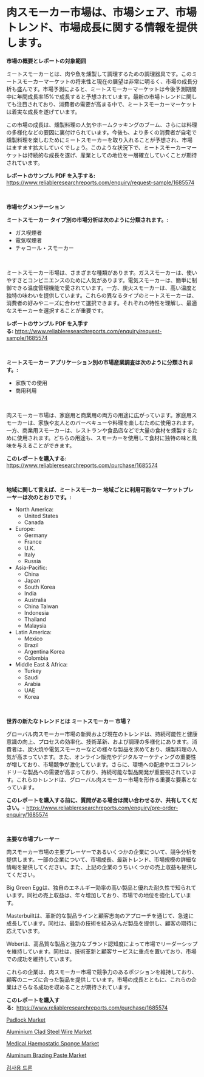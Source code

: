 <p><h1>肉スモーカー市場は、市場シェア、市場トレンド、市場成長に関する情報を提供します。</h1></p><p><strong>市場の概要とレポートの対象範囲</strong></p>
<p><p>ミートスモーカーとは、肉や魚を燻製して調理するための調理器具です。このミートスモーカーマーケットの将来性と現在の展望は非常に明るく、市場の成長分析も盛んです。市場予測によると、ミートスモーカーマーケットは今後予測期間中に年間成長率15%で成長すると予想されています。最新の市場トレンドに関しても注目されており、消費者の需要が高まる中で、ミートスモーカーマーケットは着実な成長を遂げています。</p><p>この市場の成長は、燻製料理の人気やホームクッキングのブーム、さらには料理の多様化などの要因に裏付けられています。今後も、より多くの消費者が自宅で燻製料理を楽しむためにミートスモーカーを取り入れることが予想され、市場はますます拡大していくでしょう。このような状況下で、ミートスモーカーマーケットは持続的な成長を遂げ、産業としての地位を一層確立していくことが期待されています。</p></p>
<p><strong>レポートのサンプル PDF を入手する:</strong> <a href="https://www.reliableresearchreports.com/enquiry/request-sample/1685574">https://www.reliableresearchreports.com/enquiry/request-sample/1685574</a></p>
<p>&nbsp;</p>
<p><strong>市場セグメンテーション</strong></p>
<p><strong>ミートスモーカー タイプ別の市場分析は次のように分類されます。:</strong></p>
<p><ul><li>ガス喫煙者</li><li>電気喫煙者</li><li>チャコール・スモーカー</li></ul></p>
<p>&nbsp;</p>
<p><p>ミートスモーカー市場は、さまざまな種類があります。ガススモーカーは、使いやすさとコンビニエンスのために人気があります。電気スモーカーは、簡単に制御できる温度管理機能で愛されています。一方、炭火スモーカーは、高い温度と独特の味わいを提供しています。これらの異なるタイプのミートスモーカーは、消費者の好みやニーズに合わせて選択できます。それぞれの特性を理解し、最適なスモーカーを選択することが重要です。</p></p>
<p><strong>レポートのサンプル PDF を入手する:</strong>&nbsp;<a href="https://www.reliableresearchreports.com/enquiry/request-sample/1685574">https://www.reliableresearchreports.com/enquiry/request-sample/1685574</a></p>
<p>&nbsp;</p>
<p><strong> ミートスモーカー アプリケーション別の市場産業調査は次のように分類されます。:</strong></p>
<p><ul><li>家族での使用</li><li>商用利用</li></ul></p>
<p>&nbsp;</p>
<p><p>肉スモーカー市場は、家庭用と商業用の両方の用途に広がっています。家庭用スモーカーは、家族や友人とのバーベキューや料理を楽しむために使用されます。一方、商業用スモーカーは、レストランや食品店などで大量の食材を燻製するために使用されます。どちらの用途も、スモーカーを使用して食材に独特の味と風味を与えることができます。</p></p>
<p><strong>このレポートを購入する:</strong>&nbsp; <a href="https://www.reliableresearchreports.com/purchase/1685574">https://www.reliableresearchreports.com/purchase/1685574</a></p>
<p>&nbsp;</p>
<p><strong>地域に関して言えば、ミートスモーカー 地域ごとに利用可能なマーケットプレーヤーは次のとおりです。:</strong></p>
<p><ul>
    <li>
        North America:
        <ul>
            <li>United States</li>
            <li>Canada</li>
        </ul>
    </li>
    <li>
        Europe:
        <ul>
            <li>Germany</li>
            <li>France</li>
            <li>U.K.</li>
            <li>Italy</li>
            <li>Russia</li>
        </ul>
    </li>
    <li>
        Asia-Pacific:
        <ul>
            <li>China</li>
            <li>Japan</li>
            <li>South Korea</li>
            <li>India</li>
            <li>Australia</li>
            <li>China Taiwan</li>
            <li>Indonesia</li>
            <li>Thailand</li>
            <li>Malaysia</li>
        </ul>
    </li>
    <li>
        Latin America:
        <ul>
            <li>Mexico</li>
            <li>Brazil</li>
            <li>Argentina Korea</li>
            <li>Colombia</li>
        </ul>
    </li>
    <li>
        Middle East & Africa:
        <ul>
            <li>Turkey</li>
            <li>Saudi</li>
            <li>Arabia</li>
            <li>UAE</li>
            <li>Korea</li>
        </ul>
    </li>
    </ul></p>
<p>&nbsp;</p>
<p><strong>世界の新たなトレンドとは ミートスモーカー 市場？</strong></p>
<p><p>グローバル肉スモーカー市場の新興および現在のトレンドは、持続可能性と健康意識の向上、プロセスの効率化、技術革新、および調理の多様化にあります。消費者は、炭火焼や電気スモーカーなどの様々な製品を求めており、燻製料理の人気が高まっています。また、オンライン販売やデジタルマーケティングの重要性が増しており、市場競争が激化しています。さらに、環境への配慮やエコフレンドリーな製品への需要が高まっており、持続可能な製品開発が重要視されています。これらのトレンドは、グローバル肉スモーカー市場を形作る重要な要素となっています。</p></p>
<p><strong>このレポートを購入する前に、質問がある場合は問い合わせるか、共有してください。</strong>- <a href="https://www.reliableresearchreports.com/enquiry/pre-order-enquiry/1685574">https://www.reliableresearchreports.com/enquiry/pre-order-enquiry/1685574</a></p>
<p>&nbsp;</p>
<p><strong>主要な市場プレーヤー</strong></p>
<p><p>肉スモーカー市場の主要プレーヤーであるいくつかの企業について、競争分析を提供します。一部の企業について、市場成長、最新トレンド、市場規模の詳細な情報を提供してください。また、上記の企業のうちいくつかの売上収益も提供してください。</p><p>Big Green Eggは、独自のエネルギー効率の高い製品と優れた耐久性で知られています。同社の売上収益は、年々増加しており、市場での地位を強化しています。</p><p>Masterbuiltは、革新的な製品ラインと顧客志向のアプローチを通じて、急速に成長しています。同社は、最新の技術を組み込んだ製品を提供し、顧客の期待に応えています。</p><p>Weberは、高品質な製品と強力なブランド認知度によって市場でリーダーシップを維持しています。同社は、技術革新と顧客サービスに重点を置いており、市場での成功を維持しています。</p><p>これらの企業は、肉スモーカー市場で競争力のあるポジションを維持しており、顧客のニーズに合った製品を提供しています。市場の成長とともに、これらの企業はさらなる成功を収めることが期待されています。</p></p>
<p><strong>このレポートを購入する:</strong>&nbsp;&nbsp;<a href="https://www.reliableresearchreports.com/purchase/1685574">https://www.reliableresearchreports.com/purchase/1685574</a></p>
<p><p><a href="https://view.publitas.com/reportprime-1/padlock-market-furnish-information-about-market-size-market-share-market-dynamics-and-projections-spanning-from-2024-to-2031/">Padlock Market</a></p><p><a href="https://cute-banjo-8ca.notion.site/Aluminium-Clad-Steel-Wire-Market-Size-Share-Trends-Analysis-Report-By-Application-Regional-Outlo-3f58f19cb9384e008ab27386e2bb5b57">Aluminium Clad Steel Wire Market</a></p><p><a href="https://github.com/Hazelklievgspy6vdcsmu106w/Market-Research-Report-List-1/blob/main/medical-haemostatic-sponge-market.md">Medical Haemostatic Sponge Market</a></p><p><a href="https://view.publitas.com/reportprime-1/aluminum-brazing-paste-market-centers-on-aspects-such-as-market-growth-market-share-market-opportunity-and-projected-forecasts-spanning-from-2024-to-2031/">Aluminum Brazing Paste Market</a></p><p><a href="https://medium.com/@whitneyboyettebo9kiw7yr13/%EA%B2%80%EC%82%AC%EC%9A%A9-%EB%93%9C%EB%A1%A0-%EC%8B%9C%EC%9E%A5%EC%9D%80-%EC%8B%9C%EC%9E%A5-%EC%A0%90%EC%9C%A0%EC%9C%A8-%ED%81%AC%EA%B8%B0-%EB%B0%8F-2031%EB%85%84%EA%B9%8C%EC%A7%80-%EC%98%88%EC%83%81%EB%90%9C-%EC%98%88%EC%B8%A1%EC%97%90-%EC%B4%88%EC%A0%90%EC%9D%84-%EB%A7%9E%EC%B6%94%EA%B3%A0-%EC%9E%88%EC%8A%B5%EB%8B%88%EB%8B%A4-597ba08fbc99">검사용 드론</a></p></p>